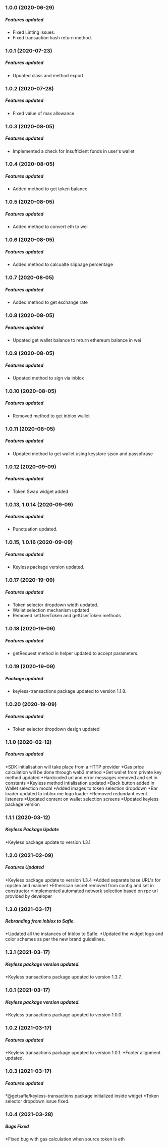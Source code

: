 ### 1.0.0 (2020-06-29)

##### Features updated

* Fixed Linting issues.
* Fixed transaction hash return method.

### 1.0.1 (2020-07-23)

##### Features updated

* Updated class and method export

### 1.0.2 (2020-07-28)

##### Features updated

* Fixed value of max allowance.

### 1.0.3 (2020-08-05)

##### Features updated

* Implemented a check for insufficient funds in user's wallet

### 1.0.4 (2020-08-05)

##### Features updated

* Added method to get token balance

### 1.0.5 (2020-08-05)

##### Features updated

* Added method to convert eth to wei

### 1.0.6 (2020-08-05)

##### Features updated

* Added method to calcualte slippage percentage

### 1.0.7 (2020-08-05)

##### Features updated

* Added method to get exchange rate

### 1.0.8 (2020-08-05)

##### Features updated

* Updated get wallet balance to return ethereum balance in wei

### 1.0.9 (2020-08-05)

##### Features updated

* Updated method to sign via inblox

### 1.0.10 (2020-08-05)

##### Features updated

* Removed method to get inblox wallet

### 1.0.11 (2020-08-05)

##### Features updated

* Updated method to get wallet using keystore sjson and passphrase

### 1.0.12 (2020-09-09)

##### Features updated

* Token Swap widget added

### 1.0.13, 1.0.14 (2020-09-09)

##### Features updated

* Punctuation updated.


### 1.0.15, 1.0.16 (2020-09-09)

##### Features updated

* Keyless package version updated.


### 1.0.17 (2020-19-09)

##### Features updated

* Token selector dropdown width updated.
* Wallet selection mechanism updated
* Removed setUserToken and getUserToken methods

### 1.0.18 (2020-19-09)

##### Features updated

* getRequest method in helper updated to accept parameters.

### 1.0.19 (2020-19-09)

##### Package updated

* keyless-transactions package updated to version 1.1.8.


### 1.0.20 (2020-19-09)

##### Features updated

* Token selector dropdown design updated

### 1.1.0 (2020-02-12)

##### Features updated

*SDK initialisation will take place from a HTTP provider
*Gas price calculation will be done through web3 method
*Get wallet from private key method updated
*Hardcoded url and error messages removed and set in constants
*Keyless method intialisation updated
*Back button added in Wallet selection modal
*Added images to token selection dropdown
*Bar loader updated to inblox.me logo loader
*Removed redundant event listeners
*Updated content on wallet selection screens
*Updated keyless package version



### 1.1.1 (2020-03-12)

##### Keyless Package Update

*Keyless package update to version 1.3.1


### 1.2.0 (2021-02-09)

##### Features Updated

*Keyless package update to version 1.3.4
*Added separate base URL's for ropsten and mainnet
*Etherscan secret removed from config and set in constructor
*Implemented automated network selection based on rpc url provided by developer



### 1.3.0 (2021-03-17)

##### Rebranding from Inblox to Safle.

*Updated all the instances of Inblox to Safle.
*Updated the widget logo and color schemes as per the new brand guidelines.

### 1.3.1 (2021-03-17)

##### Keyless package version updated.

*Keyless transactions package updated to version 1.3.7.

### 1.0.1 (2021-03-17)

##### Keyless package version updated.

*Keyless transactions package updated to version 1.0.0.

### 1.0.2 (2021-03-17)

##### Features updated

*Keyless transactions package updated to version 1.0.1.
*Footer alignment updated.

### 1.0.3 (2021-03-17)

##### Features updated

*@getsafle/keyless-transactions package initialized inside widget
*Token selector dropdown issue fixed.

### 1.0.4 (2021-03-28)

##### Bugs Fixed

*Fixed bug with gas calculation when source token is eth


